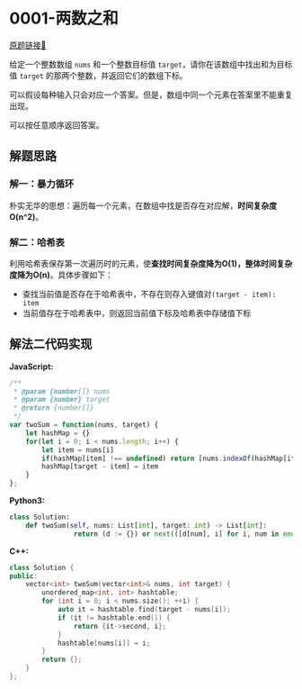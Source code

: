 # 0001-两数之和
[原题链接🔗](https://leetcode-cn.com/problems/two-sum/)  

给定一个整数数组 `nums` 和一个整数目标值 `target`，请你在该数组中找出和为目标值 `target` 的那两个整数，并返回它们的数组下标。

可以假设每种输入只会对应一个答案。但是，数组中同一个元素在答案里不能重复出现。

可以按任意顺序返回答案。

## 解题思路

### 解一：暴力循环
朴实无华的思想：遍历每一个元素，在数组中找是否存在对应解，**时间复杂度O(n^2)**。

### 解二：哈希表
利用哈希表保存第一次遍历时的元素，使**查找时间复杂度降为O(1)，整体时间复杂度降为O(n)**。具体步骤如下：

 - 查找当前值是否存在于哈希表中，不存在则存入键值对`(target - item): item`
 - 当前值存在于哈希表中，则返回当前值下标及哈希表中存储值下标

## 解法二代码实现
**JavaScript:**

```javascript
/**
 * @param {number[]} nums
 * @param {number} target
 * @return {number[]}
 */
var twoSum = function(nums, target) {
    let hashMap = {}
    for(let i = 0; i < nums.length; i++) {
        let item = nums[i]
        if(hashMap[item] !== undefined) return [nums.indexOf(hashMap[item]), i]
        hashMap[target - item] = item
    }
};
```

**Python3:**
```python
class Solution:
    def twoSum(self, nums: List[int], target: int) -> List[int]:
                return (d := {}) or next(([d[num], i] for i, num in enumerate(nums) if num in d or d.setdefault(target - num, i) < 0))
```

**C++:**
```C++
class Solution {
public:
    vector<int> twoSum(vector<int>& nums, int target) {
        unordered_map<int, int> hashtable;
        for (int i = 0; i < nums.size(); ++i) {
            auto it = hashtable.find(target - nums[i]);
            if (it != hashtable.end()) {
                return {it->second, i};
            }
            hashtable[nums[i]] = i;
        }
        return {};
    }
};
```